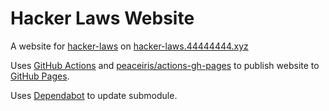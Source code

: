 # Hacker Laws Website
A website for [hacker-laws](https://github.com/dwmkerr/hacker-laws) on [hacker-laws.44444444.xyz](https://hacker-laws.44444444.xyz)

Uses [GitHub Actions](https://github.com/features/actions) and [peaceiris/actions-gh-pages](https://github.com/peaceiris/actions-gh-pages) to publish website to [GitHub Pages](https://pages.github.com).

Uses [Dependabot](https://github.com/dependabot) to update submodule.